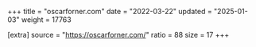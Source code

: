 +++
title = "oscarforner.com"
date = "2022-03-22"
updated = "2025-01-03"
weight = 17763

[extra]
source = "https://oscarforner.com/"
ratio = 88
size = 17
+++
